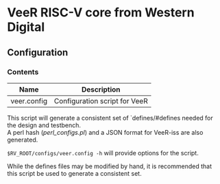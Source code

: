 # VeeR RISC-V core from Western Digital

## Configuration

### Contents
Name                    | Description
----------------------  | ------------------------------
veer.config            | Configuration script for VeeR  


This script will generate a consistent set of `defines/#defines needed for the design and testbench.  
A perl hash (*perl_configs.pl*) and a JSON format for VeeR-iss are also generated.  

`$RV_ROOT/configs/veer.config -h` will provide options for the script.

While the defines files may be modified by hand, it is recommended that this script be used to generate a consistent set.
